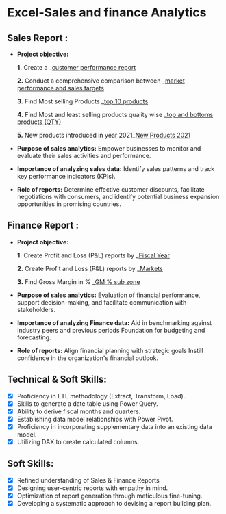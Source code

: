 # Excel-Sales and finance Analytics
## Sales Report :


- **Project objective:** 

    **1.** Create a _[customer performance report](https://github.com/kamal5366/Excel-Sales-Analytics/blob/main/Customer%20Performance%20Report.pdf) 

    **2.** Conduct a comprehensive comparison between _[market performance and sales targets](https://github.com/kamal5366/Excel-Sales-Analytics/blob/main/Market%20perofrmance%20vs%20Target.pdf)
  
    **3.** Find Most selling Products _[top 10 products](https://github.com/kamal5366/Excel-Sales-Analytics/blob/main/Top%2010%20products.pdf)

    **4.** Find Most and least selling products quality wise _[top and bottoms products (QTY)](https://github.com/kamal5366/Excel-Sales-Analytics/blob/main/Top%20and%20Bottoms%20Products-QTY.pdf)

    **5.** New products introduced in year 2021_[New Products 2021](https://github.com/kamal5366/Excel-Sales-Analytics/blob/main/New%20products.pdf)
  

- **Purpose of sales analytics:** Empower businesses to monitor and evaluate their sales activities and performance.

- **Importance of analyzing sales data:** Identify sales patterns and track key performance indicators (KPIs).

- **Role of reports:** Determine effective customer discounts, facilitate negotiations with consumers, and identify potential business expansion opportunities in promising countries.


## Finance Report :

- **Project objective:** 

    **1.** Create Profit and Loss (P&L) reports by _[Fiscal Year](https://github.com/kamal5366/Excel-Sales-Analytics/blob/main/P%20%26%20L%20by%20Fiscal%20Year.pdf) 

   **2.** Create Profit and Loss (P&L) reports by _[Markets](https://github.com/kamal5366/Excel-Sales-Analytics/blob/main/P%20%26%20L%20Statement%20by%20Markets.pdf)

  **3.** Find Gross Margin in % _[GM % sub zone](https://github.com/kamal5366/Excel-Sales-Analytics/blob/main/GM%20%25%20sub%20zone.pdf)
  
- **Purpose of sales analytics:** Evaluation of financial performance, support decision-making, and facilitate communication with stakeholders.

- **Importance of analyzing Finance data:** Aid in benchmarking against industry peers and previous periods Foundation for budgeting and forecasting.

- **Role of reports:** Align financial planning with strategic goals Instill confidence in the organization's financial outlook.


## Technical & Soft Skills:
- [x]	Proficiency in ETL methodology (Extract, Transform, Load).
- [x]	Skills to generate a date table using Power Query.
- [x]	Ability to derive fiscal months and quarters.
- [x]	Establishing data model relationships with Power Pivot.
- [x]	Proficiency in incorporating supplementary data into an existing data model.
- [x]	Utilizing DAX to create calculated columns.

## Soft Skills:
- [x]	Refined understanding of Sales & Finance Reports
- [x]	Designing user-centric reports with empathy in mind.
- [x]	Optimization of report generation through meticulous fine-tuning.
- [x]	Developing a systematic approach to devising a report building plan.
